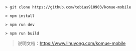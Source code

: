 ```
> git clone https://github.com/tobias910903/komue-mobile

> npm install

> npm run dev

> npm run build
```

> 说明文档：https://www.lihuyong.com/komue-mobile
